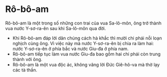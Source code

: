 # Rô-bô-am

Rô-bô-am là một trong số những con trai của vua Sa-lô-môn, ông trở thành vua nước Y-sơ-ra-ên sau khi Sa-lô-môn qua đời.
- Khi Rô-bô-am đáp lời dân chúng cách hà khắc thì mười chi phái nỗi loạn nghịch cùng ông. Vì việc này mà nước Y-sơ-ra-ên bị chia ra làm hai: nước Y-sơ-ra-ên ở phía bắc và nước Giu-đa ở phía nam.
- Rô-bô-am tiếp tục làm vua nước Giu-đa bao gồm hai chi phái còn trung thành với ông.
- Rô-bô-am là một vua độc ác, không vâng lời Đức Giê-hô-va mà thờ lạy các tà thần.

